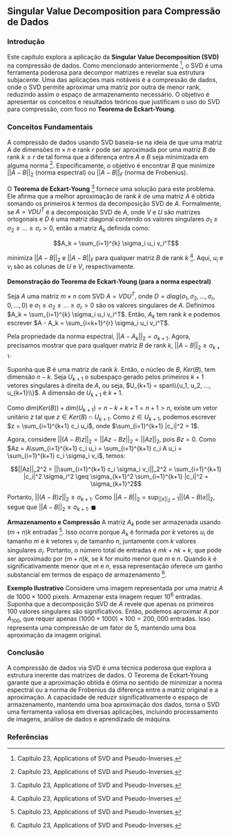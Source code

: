 ## Singular Value Decomposition para Compressão de Dados

### Introdução
Este capítulo explora a aplicação da **Singular Value Decomposition (SVD)** na compressão de dados. Como mencionado anteriormente [^1], o SVD é uma ferramenta poderosa para decompor matrizes e revelar sua estrutura subjacente. Uma das aplicações mais notáveis é a compressão de dados, onde o SVD permite aproximar uma matriz por outra de menor rank, reduzindo assim o espaço de armazenamento necessário. O objetivo é apresentar os conceitos e resultados teóricos que justificam o uso do SVD para compressão, com foco no **Teorema de Eckart-Young**.

### Conceitos Fundamentais
A compressão de dados usando SVD baseia-se na ideia de que uma matriz $A$ de dimensões $m \times n$ e rank $r$ pode ser aproximada por uma matriz $B$ de rank $k \leq r$ de tal forma que a diferença entre $A$ e $B$ seja minimizada em alguma norma [^1]. Especificamente, o objetivo é encontrar $B$ que minimize $||A - B||_2$ (norma espectral) ou $||A - B||_F$ (norma de Frobenius).

O **Teorema de Eckart-Young** [^1] fornece uma solução para este problema. Ele afirma que a melhor aproximação de rank $k$ de uma matriz $A$ é obtida somando os primeiros $k$ termos da decomposição SVD de $A$. Formalmente, se $A = VDU^T$ é a decomposição SVD de $A$, onde $V$ e $U$ são matrizes ortogonais e $D$ é uma matriz diagonal contendo os valores singulares $\sigma_1 \geq \sigma_2 \geq \dots \geq \sigma_r > 0$, então a matriz $A_k$ definida como:

$$A_k = \sum_{i=1}^{k} \sigma_i u_i v_i^T$$

minimiza $||A - B||_2$ e $||A - B||_F$ para qualquer matriz $B$ de rank $k$ [^1]. Aqui, $u_i$ e $v_i$ são as colunas de $U$ e $V$, respectivamente.

**Demonstração do Teorema de Eckart-Young (para a norma espectral)**

Seja $A$ uma matriz $m \times n$ com SVD $A = VDU^T$, onde $D = diag(\sigma_1, \sigma_2, ..., \sigma_r, 0, ..., 0)$ e $\sigma_1 \geq \sigma_2 \geq ... \geq \sigma_r > 0$ são os valores singulares de $A$. Definimos $A_k = \sum_{i=1}^{k} \sigma_i u_i v_i^T$. Então, $A_k$ tem rank $k$ e podemos escrever $A - A_k = \sum_{i=k+1}^{r} \sigma_i u_i v_i^T$.

Pela propriedade da norma espectral, $||A - A_k||_2 = \sigma_{k+1}$. Agora, precisamos mostrar que para qualquer matriz $B$ de rank $k$, $||A - B||_2 \geq \sigma_{k+1}$.

Suponha que $B$ é uma matriz de rank $k$. Então, o núcleo de $B$, $Ker(B)$, tem dimensão $n - k$. Seja $U_{k+1}$ o subespaço gerado pelos primeiros $k+1$ vetores singulares à direita de $A$, ou seja, $U_{k+1} = span\\{u_1, u_2, ..., u_{k+1}\\}$. A dimensão de $U_{k+1}$ é $k+1$.

Como $dim(Ker(B)) + dim(U_{k+1}) = n - k + k + 1 = n + 1 > n$, existe um vetor unitário $z$ tal que $z \in Ker(B) \cap U_{k+1}$. Como $z \in U_{k+1}$, podemos escrever $z = \sum_{i=1}^{k+1} c_i u_i$, onde $\sum_{i=1}^{k+1} |c_i|^2 = 1$.

Agora, considere $||(A - B)z||_2 = ||Az - Bz||_2 = ||Az||_2$, pois $Bz = 0$. Como $Az = A\sum_{i=1}^{k+1} c_i u_i = \sum_{i=1}^{k+1} c_i A u_i = \sum_{i=1}^{k+1} c_i \sigma_i v_i$, temos:

$$||Az||_2^2 = ||\sum_{i=1}^{k+1} c_i \sigma_i v_i||_2^2 = \sum_{i=1}^{k+1} |c_i|^2 \sigma_i^2 \geq \sigma_{k+1}^2 \sum_{i=1}^{k+1} |c_i|^2 = \sigma_{k+1}^2$$

Portanto, $||(A - B)z||_2 \geq \sigma_{k+1}$. Como $||A - B||_2 = \sup_{||x||_2 = 1} ||(A - B)x||_2$, segue que $||A - B||_2 \geq \sigma_{k+1}$. $\blacksquare$

**Armazenamento e Compressão**
A matriz $A_k$ pode ser armazenada usando $(m + n)k$ entradas [^1]. Isso ocorre porque $A_k$ é formada por $k$ vetores $u_i$ de tamanho $m$ e $k$ vetores $v_i$ de tamanho $n$, juntamente com $k$ valores singulares $\sigma_i$. Portanto, o número total de entradas é $mk + nk + k$, que pode ser aproximado por $(m+n)k$, se $k$ for muito menor que $m$ e $n$.
Quando $k$ é significativamente menor que $m$ e $n$, essa representação oferece um ganho substancial em termos de espaço de armazenamento [^1].

**Exemplo Ilustrativo**
Considere uma imagem representada por uma matriz $A$ de $1000 \times 1000$ pixels. Armazenar esta imagem requer $10^6$ entradas. Suponha que a decomposição SVD de $A$ revele que apenas os primeiros 100 valores singulares são significativos. Então, podemos aproximar $A$ por $A_{100}$, que requer apenas $(1000 + 1000) \times 100 = 200,000$ entradas. Isso representa uma compressão de um fator de 5, mantendo uma boa aproximação da imagem original.

### Conclusão
A compressão de dados via SVD é uma técnica poderosa que explora a estrutura inerente das matrizes de dados. O Teorema de Eckart-Young garante que a aproximação obtida é ótima no sentido de minimizar a norma espectral ou a norma de Frobenius da diferença entre a matriz original e a aproximação. A capacidade de reduzir significativamente o espaço de armazenamento, mantendo uma boa aproximação dos dados, torna o SVD uma ferramenta valiosa em diversas aplicações, incluindo processamento de imagens, análise de dados e aprendizado de máquina.

### Referências
[^1]: Capítulo 23, Applications of SVD and Pseudo-Inverses.
<!-- END -->
